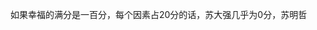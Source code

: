 如果幸福的满分是一百分，每个因素占20分的话，苏大强几乎为0分，苏明哲
<!--stackedit_data:
eyJoaXN0b3J5IjpbOTA2NTE4MDI4LC0yMDE0NTM2NzRdfQ==
-->